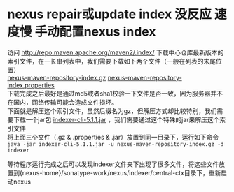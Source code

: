 # nexus repair或update index 没反应 速度慢 手动配置nexus index

访问 http://repo.maven.apache.org/maven2/.index/ 下载中心仓库最新版本的索引文件，在一长串列表中，我们需要下载如下两个文件（一般在列表的末尾位置）  
  [nexus-maven-repository-index.gz](http://repo1.maven.org/maven2/.index/nexus-maven-repository-index.gz) 
  [nexus-maven-repository-index.properties](http://repo1.maven.org/maven2/.index/nexus-maven-repository-index.properties)   
下载完成之后最好是通过md5或者sha1校验一下文件是否一致，因为服务器并不在国内，网络传输可能会造成文件损坏。   
下面就是解压这个索引文件，虽然后缀名为gz，但解压方式却比较特别，我们需要下载一个jar包 [indexer-cli-5.1.1.jar](https://repo1.maven.org/maven2/org/apache/maven/indexer/indexer-cli/5.1.1/indexer-cli-5.1.1.jar) ，我们需要通过这个特殊的jar来解压这个索引文件   
将上面三个文件（.gz & .properties & .jar）放置到同一目录下，运行如下命令  
`java -jar indexer-cli-5.1.1.jar -u nexus-maven-repository-index.gz -d indexer`  

等待程序运行完成之后可以发现indexer文件夹下出现了很多文件，将这些文件放置到{nexus-home}/sonatype-work/nexus/indexer/central-ctx目录下，重新启动nexus 